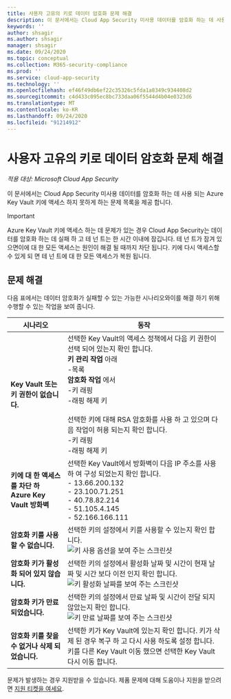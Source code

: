 ```yaml
---
title: 사용자 고유의 키로 데이터 암호화 문제 해결
description: 이 문서에서는 Cloud App Security 미사용 데이터를 암호화 하는 데 사용 되는 Azure Key Vault 키에 액세스 하지 못하게 하는 문제 목록을 제공 합니다.
keywords: ''
author: shsagir
ms.author: shsagir
manager: shsagir
ms.date: 09/24/2020
ms.topic: conceptual
ms.collection: M365-security-compliance
ms.prod: ''
ms.service: cloud-app-security
ms.technology: ''
ms.openlocfilehash: ef46f49db6ef22c35326c5fda1a8349c934408d2
ms.sourcegitcommit: c4d433c095ec8bc733daa06f5544d4b04e0323d6
ms.translationtype: MT
ms.contentlocale: ko-KR
ms.lasthandoff: 09/24/2020
ms.locfileid: "91214912"
---
```

# <a name="troubleshooting-data-encryption-with-your-own-key"></a>사용자 고유의 키로 데이터 암호화 문제 해결

*적용 대상: Microsoft Cloud App Security*

이 문서에서는 Cloud App Security 미사용 데이터를 암호화 하는 데 사용 되는 Azure Key Vault 키에 액세스 하지 못하게 하는 문제 목록을 제공 합니다.

> [!IMPORTANT]
> Azure Key Vault 키에 액세스 하는 데 문제가 있는 경우 Cloud App Security는 데이터를 암호화 하는 데 실패 하 고 테 넌 트는 한 시간 이내에 잠깁니다. 테 넌 트가 잠겨 있으면이에 대 한 모든 액세스는 원인이 해결 될 때까지 차단 됩니다. 키에 다시 액세스할 수 있게 되 면 테 넌 트에 대 한 모든 액세스가 복원 됩니다.

## <a name="troubleshooting"></a>문제 해결

다음 표에서는 데이터 암호화가 실패할 수 있는 가능한 시나리오와이를 해결 하기 위해 수행할 수 있는 작업을 보여 줍니다.

| 시나리오 | 동작 |
| --- | --- |
| <a name="missing-kv-key-permissions"></a>**Key Vault 또는 키 권한이 없습니다.** | 선택한 Key Vault의 액세스 정책에서 다음 키 권한이 선택 되어 있는지 확인 합니다.<br />**키 관리 작업** 아래<br />-목록<br />**암호화 작업** 에서<br />-키 래핑<br />-래핑 해제 키<br /><br />선택한 키에 대해 RSA 암호화를 사용 하 고 있으며 다음 작업이 허용 되는지 확인 합니다.<br />-키 래핑<br />-래핑 해제 키<br /> |
| <a name="firewall-block"></a>**키에 대 한 액세스를 차단 하 Azure Key Vault 방화벽** | 선택한 Key Vault에서 방화벽이 다음 IP 주소를 사용 하 여 구성 되었는지 확인 합니다.<br />- 13.66.200.132<br />- 23.100.71.251<br />- 40.78.82.214<br />- 51.105.4.145<br />- 52.166.166.111 |
| <a name="key-not-enabled"></a>**암호화 키를 사용할 수 없습니다.** | 선택한 키의 설정에서 키를 사용할 수 있는지 확인 합니다.<br />![키 사용 옵션을 보여 주는 스크린샷](media/cloud-app-security-byok/byok-kv-key-enabled.PNG) |
| <a name="key-not-active"></a>**암호화 키가 활성화 되어 있지 않습니다.** | 선택한 키의 설정에서 활성화 날짜 및 시간이 현재 날짜 및 시간 보다 이전 인지 확인 합니다.<br />![키 활성화 날짜를 보여 주는 스크린샷](media/cloud-app-security-byok/byok-kv-key-activation-date.PNG) |
| <a name="key-expired"></a>**암호화 키가 만료 되었습니다.** | 선택한 키의 설정에서 만료 날짜 및 시간이 전달 되지 않았는지 확인 합니다.<br />![키 만료 날짜를 보여 주는 스크린샷](media/cloud-app-security-byok/byok-kv-key-expiration-date.PNG) |
| <a name="key-not-found"></a>**암호화 키를 찾을 수 없거나 삭제 되었습니다.** | 선택한 키가 Key Vault에 있는지 확인 합니다. 키가 삭제 된 경우 복구 하 고 다시 사용 하도록 설정 합니다. 키를 다른 Key Vault 이동 했으면 선택한 Key Vault 다시 이동 합니다. |

문제가 발생하는 경우 지원받을 수 있습니다. 제품 문제에 대해 도움이나 지원을 받으려면 [지원 티켓을 여세요](/cloud-app-security/support-and-ts.md).
